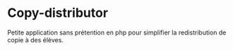 # Copy-distributor

Petite application sans prétention en php pour simplifier la redistribution de copie à des élèves.
